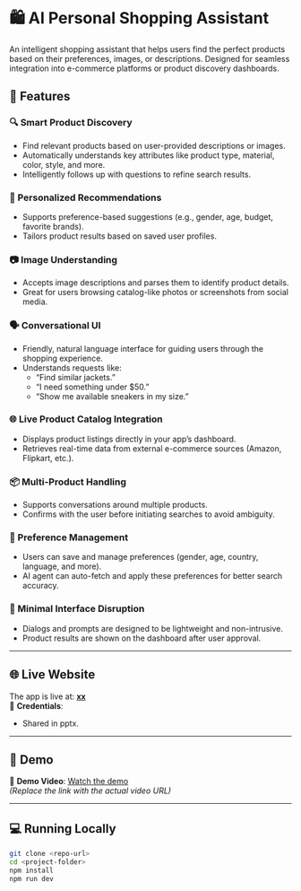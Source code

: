 # 🛍️ AI Personal Shopping Assistant

An intelligent shopping assistant that helps users find the perfect products based on their preferences, images, or descriptions. Designed for seamless integration into e-commerce platforms or product discovery dashboards.

## 🚀 Features

### 🔍 Smart Product Discovery
- Find relevant products based on user-provided descriptions or images.
- Automatically understands key attributes like product type, material, color, style, and more.
- Intelligently follows up with questions to refine search results.

### 🧠 Personalized Recommendations
- Supports preference-based suggestions (e.g., gender, age, budget, favorite brands).
- Tailors product results based on saved user profiles.

### 📷 Image Understanding
- Accepts image descriptions and parses them to identify product details.
- Great for users browsing catalog-like photos or screenshots from social media.

### 🗣️ Conversational UI
- Friendly, natural language interface for guiding users through the shopping experience.
- Understands requests like:
  - “Find similar jackets.”
  - “I need something under $50.”
  - “Show me available sneakers in my size.”

### 🌐 Live Product Catalog Integration
- Displays product listings directly in your app’s dashboard.
- Retrieves real-time data from external e-commerce sources (Amazon, Flipkart, etc.).

### 📦 Multi-Product Handling
- Supports conversations around multiple products.
- Confirms with the user before initiating searches to avoid ambiguity.

### 📁 Preference Management
- Users can save and manage preferences (gender, age, country, language, and more).
- AI agent can auto-fetch and apply these preferences for better search accuracy.

### 🧾 Minimal Interface Disruption
- Dialogs and prompts are designed to be lightweight and non-intrusive.
- Product results are shown on the dashboard after user approval.

---

## 🌐 Live Website

The app is live at: **[xx](https://product-chat-connect.lovable.app/)**  
🔐 **Credentials**:  
- Shared in pptx.

---

## 🧪 Demo

🎥 **Demo Video**: [Watch the demo](https://drive.google.com/file/d/1PjHb9vjLFZO0I8Is-Cvi2yh5-GKN8D0s/view?usp=drive_link)  
_(Replace the link with the actual video URL)_

---

## 💻 Running Locally

```bash
git clone <repo-url>
cd <project-folder>
npm install
npm run dev
